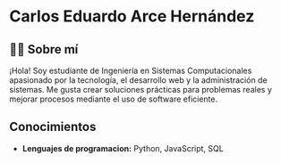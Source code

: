 # Carlos Eduardo Arce Hernández

## 👨‍💻 Sobre mí

¡Hola! Soy estudiante de Ingeniería en Sistemas Computacionales apasionado por la tecnología, el desarrollo web y la administración de sistemas. Me gusta crear soluciones prácticas para problemas reales y mejorar procesos mediante el uso de software eficiente.

## Conocimientos
- **Lenguajes de programacion:** Python, JavaScript, SQL
